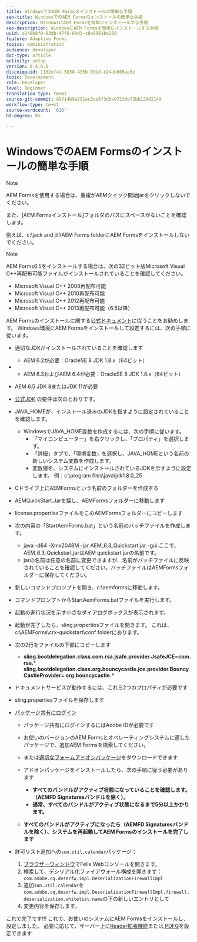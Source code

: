 ```yaml
---
title: WindowsでのAEM Formsのインストールの簡単な手順
seo-title: WindowsでのAEM Formsのインストールの簡単な手順
description: WindowsにAEM Formsを簡単にインストールする手順
seo-description: WindowsにAEM Formsを簡単にインストールする手順
uuid: a148b8f0-83db-47f6-89d3-c8a9961be289
feature: Adaptive Forms
topics: administration
audience: developer
doc-type: article
activity: setup
version: 6.4,6.5
discoiquuid: 1182ef4d-5838-433b-991d-e24ab805ae0e
topic: Development
role: Developer
level: Beginner
translation-type: tm+mt
source-git-commit: d9714b9a291ec3ee5f3dba9723de72bb120d2149
workflow-type: tm+mt
source-wordcount: '616'
ht-degree: 8%

---
```



# WindowsでのAEM Formsのインストールの簡単な手順

>[!NOTE]
>
>AEM Formsを使用する場合は、重複がAEMクイック開始jarをクリックしないでください。
>
>また、[AEM Formsインストール]フォルダのパスにスペースがないことを確認します。
>
>例えば、c:\jack and jill\AEM Forms folderにAEM Formsをインストールしないでください。

>[!NOTE]
>
>AEM Forms6.5をインストールする場合は、次の32ビット版Microsoft Visual C++再配布可能ファイルがインストールされていることを確認してください。
>
>* Microsoft Visual C++ 2008再配布可能
>* Microsoft Visual C++ 2010再配布可能
>* Microsoft Visual C++ 2012再配布可能
>* Microsoft Visual C++ 2013再配布可能（6.5以降）


AEM Formsのインストールに関する[公式ドキュメント](https://helpx.adobe.com/jp/experience-manager/6-3/forms/using/installing-configuring-aem-forms-osgi.html)に従うことをお勧めします。 Windows環境にAEM Formsをインストールして設定するには、次の手順に従います。

* 適切なJDKがインストールされていることを確認します
   * AEM 6.2が必要：OracleSE 8 JDK 1.8.x（64ビット）
* 
   * AEM 6.3およびAEM 6.4が必要：OracleSE 8 JDK 1.8.x（64ビット）
* AEM 6.5 JDK 8またはJDK 11が必要
* [公式JDK](https://helpx.adobe.com/jp/experience-manager/6-3/sites/deploying/using/technical-requirements.html) の要件は次のとおりです。
* JAVA_HOMEが、インストール済みのJDKを指すように設定されていることを確認します。
   * WindowsでJAVA_HOME変数を作成するには、次の手順に従います。
      * 「マイコンピューター」を右クリックし、「プロパティ」を選択します。
      * 「詳細」タブで、「環境変数」を選択し、JAVA_HOMEという名前の新しいシステム変数を作成します。
      * 変数値を、システムにインストールされているJDKを示すように設定します。 例：c:\program files\java\jdk1.8.0_25

* Cドライブ上にAEMFormsという名前のフォルダーを作成する
* AEMQuickStart.Jarを探し、AEMFormsフォルダーに移動します
* license.propertiesファイルをこのAEMFormsフォルダーにコピーします
* 次の内容の「StartAemForms.bat」という名前のバッチファイルを作成します。
   * java -d64 -Xmx2048M -jar AEM_6.3_Quickstart.jar -gui.ここで、AEM_6.3_Quickstart.jarはAEM quickstart jarの名前です。
   * jarの名前は任意の名前に変更できますが、名前がバッチファイルに反映されていることを確認してください。バッチファイルはAEMFormsフォルダーに保存してください。

* 新しいコマンドプロンプトを開き、c:\aemformsに移動します。

* コマンドプロンプトからStartAemForms.batファイルを実行します。

* 起動の進行状況を示す小さなダイアログボックスが表示されます。

* 起動が完了したら、sling.propertiesファイルを開きます。 これは、c:\AEMForms\crx-quickstart\conf folderにあります。

* 次の2行をファイルの下部にコピーします
   * **sling.bootdelegation.class.com.rsa.jsafe.provider.JsafeJCE=com.rsa.*** **sling.bootdelegation.class.org.bouncycastle.jce.provider.BouncyCastleProvider= org.bouncycastle.***
* ドキュメントサービスが動作するには、これら2つのプロパティが必要です
* sling.propertiesファイルを保存します

* [パッケージ共有にログイン](http://localhost:4502/crx/packageshare/login.html)

   * パッケージ共有にログインするにはAdobe IDが必要です
   * お使いのバージョンのAEM Formsとオペレーティングシステムに適したパッケージで、追加AEM Formsを検索してください。
   * または[適切なフォームアドオンパッケージ](https://helpx.adobe.com/jp/aem-forms/kb/aem-forms-releases.html)をダウンロードできます
   * アドオンパッケージをインストールしたら、次の手順に従う必要があります

      * **すべてのバンドルがアクティブ状態になっていることを確認します。（AEMFD Signaturesバンドルを除く）。**
      * **通常、すべてのバンドルがアクティブ状態になるまで5分以上かかります。**
   * **すべてのバンドルがアクティブになったら（AEMFD Signaturesバンドルを除く）、システムを再起動してAEM Formsのインストールを完了します**


* 許可リスト追加への`sun.util.calendar`パッケージ：

   1. [ブラウザーウィンドウ](http://localhost:4502/system/console/configMgr)でFelix Webコンソールを開きます。
   2. 検索して、デシリアル化ファイアウォール構成を開きます：`com.adobe.cq.deserfw.impl.DeserializationFirewallImpl`
   3. 追加`sun.util.calendar`を`com.adobe.cq.deserfw.impl.DeserializationFirewallImpl.firewall.deserialization.whitelist.name`の下の新しいエントリとして
   4. 変更内容を保存します。

これで完了です!!! これで、お使いのシステムにAEM Formsをインストールし、設定しました。
必要に応じて、サーバー上に[Reader拡張機能](https://helpx.adobe.com/experience-manager/6-3/forms/using/configuring-document-services.html)または[ PDFG](https://helpx.adobe.com/experience-manager/6-3/forms/using/install-configure-pdf-generator.html)を設定できます

